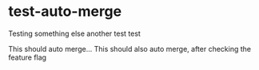 # test-auto-merge

Testing something else another test
 test

This should auto merge...
This should also auto merge, after checking the feature flag
